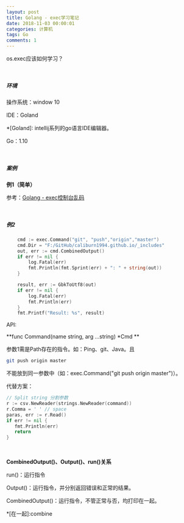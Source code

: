 ```yaml
---
layout: post
title: Golang - exec学习笔记
date: 2018-11-03 00:00:01
categories: 计算机
tags: Go
comments: 1
---
```


os.exec应该如何学习？

<br>

##### 环境

操作系统：window 10

IDE：Goland		

*[Goland]: intellij系列的go语言IDE编辑器。

Go：1.10

<br>

##### 案例

**例1（简单）**

参考：[Golang - exec控制台乱码](/2018/11/03/Golang-exec控制台乱码)

<br>

##### 例2

```go
	cmd := exec.Command("git", "push","origin","master")
	cmd.Dir = "F:/GitHub/caliburn1994.github.io/_includes"
	out, err := cmd.CombinedOutput()
	if err != nil {
		log.Fatal(err)
		fmt.Println(fmt.Sprint(err) + ": " + string(out))
	}

	result, err := GbkToUtf8(out)
	if err != nil {
		log.Fatal(err)
		fmt.Println(err)
	}
	fmt.Printf("Result: %s", result)

```

API:

**func Command(name string, arg ...string) *Cmd ** 

参数1需是Path存在的指令。如：Ping、git、Java。且

```bash
git push origin master
```

不能放到同一参数中（如：exec.Command("git push origin master")）。

代替方案：

```go
// Split string 分割参数
r := csv.NewReader(strings.NewReader(command))
r.Comma = ' ' // space
paras, err := r.Read()
if err != nil {
   fmt.Println(err)
   return
}
```

<br>

**CombinedOutput()、Output()、run()关系**

run()：运行指令

Output()：运行指令，并分别返回错误和正常的结果。

CombinedOutput()：运行指令，不管正常与否，均打印在一起。

*[在一起]:combine

